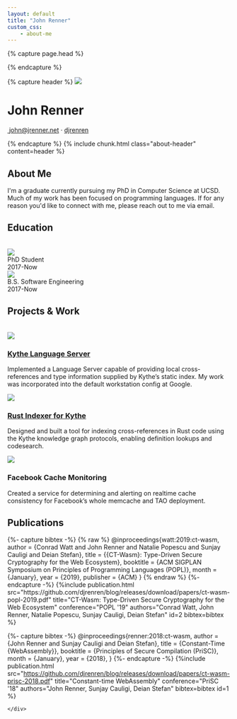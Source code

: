 ```yaml
---
layout: default
title: "John Renner"
custom_css:
    - about-me
---
```

{% capture page.head %}
<link rel="stylesheet" type="text/css" href="/assets/css/about-me.css" />
{% endcapture %}

{% capture header %}
    <img class="photo" src="/assets/img/me.jpg"/>
    <div class="info">
        <h1 class="name">
            John Renner
        </h1>
        <p class="contact">
            <a href="mailto:john@jrenner.net" class="subtle"><i class="fa fa-envelope"></i> &nbsp;john@jrenner.net</a> &middot;
            <a href="//github.com/djrenren" class="subtle"><i class="fab fa-github"></i> djrenren</a>
        </p>
    </div>
{% endcapture %}
{% include chunk.html class="about-header" content=header %}

<section>
<h2>About Me</h2>
<p>
    I'm a graduate currently pursuing my PhD in Computer Science at UCSD.
    Much of my work has been focused on programming languages.
    If for any reason you'd like to connect with me, please reach out to me via email.
</p>
</section>

<section>
    <h2>Education</h2>
    <br>
    <div class="education">
    <div class="school">
        <div class="info">
            <img src="/assets/img/ucsdlogo.png" />
            <div class="description">
                PhD Student
            </div>
        </div>
        <div class="dates">
            2017-Now
        </div>
    </div>
    <div class="school">
        <div class="info">
            <img src="/assets/img/ritlogo.png" />
            <div class="description">
                B.S. Software Engineering
            </div>
        </div>
        <div class="dates">
            2017-Now
        </div>
    </div>
    </div>
</section>


<section>
<h2>Projects & Work</h2>
<br>
<div class="work">
    <div class="work-item">
        <img src="/assets/img/vscode.png"/>
        <div class="description">
        <h3><a href="https://github.com/google/kythe/tree/master/kythe/go/languageserver">
            Kythe Language Server
        </a></h3>
        <p>
          Implemented a Language Server capable of providing local cross-references and type information supplied by Kythe’s static index.
          My work was incorporated into the default workstation config at Google.
        </p>
        </div>
    </div>
    <div class="work-item">
        <img src="/assets/img/rustlogo.svg"/>
        <div class="description">
        <h3><a href="https://github.com/google/kythe/tree/master/kythe/rust">
            Rust Indexer for Kythe
        </a></h3>
        <p>
            Designed and built a tool for indexing cross-references in Rust code using the Kythe knowledge graph protocols,
            enabling definition lookups and codesearch.
        </p>
        </div>
    </div>
    <div class="work-item">
        <img src="/assets/img/fb.png"/>
        <div class="description">
        <h3>
            Facebook Cache Monitoring
        </h3>
        <p>
            Created a service for determining and alerting on realtime cache consistency for Facebook’s whole memcache and TAO
            deployment.
        </p>
        </div>
    </div>
</div>
</section>

<section>
    <h2>Publications</h2>
    <div class="publications">
{%- capture bibtex -%}
{% raw %}
@inproceedings{watt:2019:ct-wasm,
  author    = {Conrad Watt and John Renner and Natalie Popescu and Sunjay Cauligi and Deian Stefan},
  title     = {{CT-Wasm}: Type-Driven Secure Cryptography for the Web Ecosystem},
  booktitle = {ACM SIGPLAN Symposium on Principles of Programming Languages (POPL)},
  month     = {January},
  year      = {2019},
  publisher = {ACM}
}
{% endraw %}
{%- endcapture -%}
        {%include publication.html
            src="https://github.com/djrenren/blog/releases/download/papers/ct-wasm-popl-2019.pdf"
            title="CT-Wasm: Type-Driven Secure Cryptography for the Web Ecosystem"
            conference="POPL '19"
            authors="Conrad Watt, John Renner, Natalie Popescu, Sunjay Cauligi, Deian Stefan"
            id=2
            bibtex=bibtex
           %}

{%- capture bibtex -%}
@inproceedings{renner:2018:ct-wasm,
    author    = {John Renner and Sunjay Cauligi and Deian Stefan},
    title     = {Constant-Time {WebAssembly}},
    booktitle = {Principles of Secure Compilation (PriSC)},
    month     = {January},
    year      = {2018},
}
{%- endcapture -%}
        {%include publication.html
            src="https://github.com/djrenren/blog/releases/download/papers/ct-wasm-prisc-2018.pdf"
            title="Constant-time WebAssembly"
            conference="PriSC '18"
            authors="John Renner, Sunjay Cauligi, Deian Stefan"
            bibtex=bibtex
            id=1
           %}

    </div>
</section>
